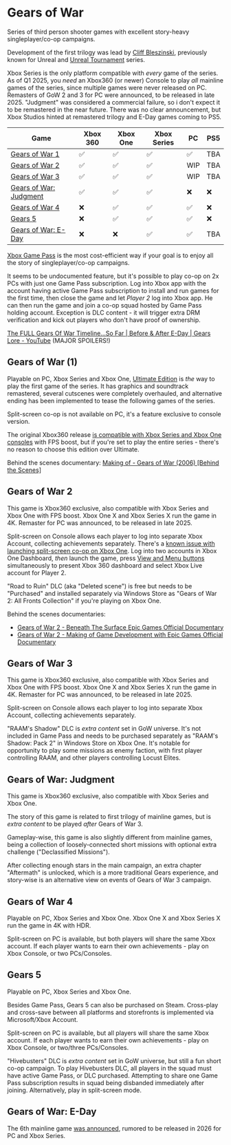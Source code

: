 # Gears of War

Series of third person shooter games with excellent story-heavy singleplayer/co-op campaigns.

Development of the first trilogy was lead by [Cliff Bleszinski](https://en.wikipedia.org/wiki/Cliff_Bleszinski), previously known for Unreal and [Unreal Tournament](/games/UnrealTournament99.md) series.

Xbox Series is the only platform compatible with _every_ game of the series. As of Q1 2025, you _need_ an Xbox360 (or newer) Console to play _all_ mainline games of the series, since multiple games were never released on PC. Remasters of GoW 2 and 3 for PC were announced, to be released in late 2025. "Judgment" was considered a commercial failure, so i don't expect it to be remastered in the near future. There was no clear announcement, but Xbox Studios hinted at remastered trilogy and E-Day games coming to PS5.

| Game                                             | Xbox 360 | Xbox One | Xbox Series | PC  | PS5 |
| ------------------------------------------------ | -------- | -------- | ----------- | --- | --- |
| [Gears of War 1](#gears-of-war-1)                | ✅       | ✅       | ✅          | ✅  | TBA |
| [Gears of War 2](#gears-of-war-2)                | ✅       | ✅       | ✅          | WIP | TBA |
| [Gears of War 3](#gears-of-war-3)                | ✅       | ✅       | ✅          | WIP | TBA |
| [Gears of War: Judgment](#gears-of-war-judgment) | ✅       | ✅       | ✅          | ❌  | ❌  |
| [Gears of War 4](#gears-of-war-4)                | ❌       | ✅       | ✅          | ✅  | ❌  |
| [Gears 5](#gears-5)                              | ❌       | ✅       | ✅          | ✅  | ❌  |
| [Gears of War: E-Day](#gears-of-war-e-day)       | ❌       | ❌       | ✅          | ✅  | TBA |

[Xbox Game Pass](https://www.xbox.com/en-us/xbox-game-pass/ultimate) is the most cost-efficient way if your goal is to enjoy all the story of singleplayer/co-op campaigns.

It seems to be undocumented feature, but it's possible to play co-op on 2x PCs with just one Game Pass subscription. Log into Xbox app with the account having active Game Pass subscription to install and run games for the first time, then close the game and let _Player 2_ log into Xbox app. He can then run the game and join a co-op squad hosted by Game Pass holding account. Exception is DLC content - it will trigger extra DRM verification and kick out players who don't have proof of ownership.

[The FULL Gears Of War Timeline...So Far | Before & After E-Day | Gears Lore - YouTube](https://www.youtube.com/watch?v=2cp9AY5PQeQ) (MAJOR SPOILERS!)

## Gears of War (1)

Playable on PC, Xbox Series and Xbox One, [Ultimate Edition](https://www.microsoft.com/store/productId/9NBLGGH3SHM5) is _the_ way to play the first game of the series. It has graphics and soundtrack remastered, several cutscenes were completely overhauled, and alternative ending has been implemented to tease the following games of the series.

Split-screen co-op is not available on PC, it's a feature exclusive to console version.

The original Xbox360 release [is compatible with Xbox Series and Xbox One consoles](https://en.wikipedia.org/wiki/List_of_backward-compatible_games_for_Xbox_One_and_Series_X/S) with FPS boost, but if you're set to play the entire series - there's no reason to choose this edition over Ultimate.

Behind the scenes documentary: [Making of - Gears of War (2006) [Behind the Scenes]](https://www.youtube.com/watch?v=r4bFx4Tq7A8)

## Gears of War 2

This game is Xbox360 exclusive, also compatible with Xbox Series and Xbox One with FPS boost. Xbox One X and Xbox Series X run the game in 4K. Remaster for PC was announced, to be released in late 2025.

Split-screen on Console allows each player to log into separate Xbox Account, collecting achievements separately. There's a [known issue with launching split-screen co-op on Xbox One](https://www.reddit.com/r/GearsOfWar/comments/amnly6/gears_of_war_2_player_couch_coop_how_to_sign_in/). Log into two accounts in Xbox One Dashboard, _then_ launch the game, press [View and Menu buttons](https://support.xbox.com/en-US/help/hardware-network/controller/xbox-one-wireless-controller) simultaneously to present Xbox 360 dashboard and select Xbox Live account for Player 2.

"Road to Ruin" DLC (aka "Deleted scene") is free but needs to be "Purchased" and installed separately via Windows Store as "Gears of War 2: All Fronts Collection" if you're playing on Xbox One.

Behind the scenes documentaries:

- [Gears of War 2 - Beneath The Surface Epic Games Official Documentary](https://www.youtube.com/watch?v=tonC7H9s7TI)
- [Gears of War 2 - Making of Game Development with Epic Games Official Documentary](https://www.youtube.com/watch?v=IU9H36cwfFc)

## Gears of War 3

This game is Xbox360 exclusive, also compatible with Xbox Series and Xbox One with FPS boost. Xbox One X and Xbox Series X run the game in 4K. Remaster for PC was announced, to be released in late 2025.

Split-screen on Console allows each player to log into separate Xbox Account, collecting achievements separately.

"RAAM's Shadow" DLC is _extra content_ set in GoW universe. It's not included in Game Pass and needs to be purchased separately as "RAAM's Shadow: Pack 2" in Windows Store on Xbox One. It's notable for opportunity to play some missions as enemy faction, with first player controlling RAAM, and other players controlling Locust Elites.

## Gears of War: Judgment

This game is Xbox360 exclusive, also compatible with Xbox Series and Xbox One.

The story of this game is related to first trilogy of mainline games, but is _extra content_ to be played _after_ Gears of War 3.

Gameplay-wise, this game is also slightly different from mainline games, being a collection of loosely-connected short missions with optional extra challenge ("Declassified Missions").

After collecting enough stars in the main campaign, an extra chapter "Aftermath" is unlocked, which is a more traditional Gears experience, and story-wise is an alternative view on events of Gears of War 3 campaign.

## Gears of War 4

Playable on PC, Xbox Series and Xbox One. Xbox One X and Xbox Series X run the game in 4K with HDR.

Split-screen on PC is available, but both players will share the same Xbox account. If each player wants to earn their own achievements - play on Xbox Console, or two PCs/Consoles.

## Gears 5

Playable on PC, Xbox Series and Xbox One.

Besides Game Pass, Gears 5 can also be purchased on Steam. Cross-play and cross-save between all platforms and storefronts is implemented via Microsoft/Xbox Account.

Split-screen on PC is available, but all players will share the same Xbox account. If each player wants to earn their own achievements - play on Xbox Console, or two/three PCs/Consoles.

"Hivebusters" DLC is _extra content_ set in GoW universe, but still a fun short co-op campaign. To play Hivebusters DLC, all players in the squad must have active Game Pass, or DLC purchased. Attempting to share one Game Pass subscription results in squad being disbanded immediately after joining. Alternatively, play in split-screen mode.

## Gears of War: E-Day

The 6th mainline game [was announced](https://www.youtube.com/watch?v=EC20gLfUHeA), rumored to be released in 2026 for PC and Xbox Series.

